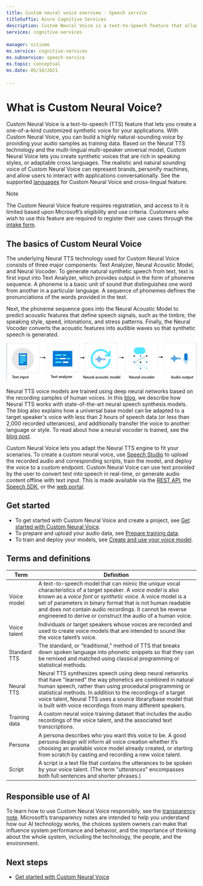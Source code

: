```yaml
---
title: Custom neural voice overview - Speech service
titleSuffix: Azure Cognitive Services
description: Custom Neural Voice is a text-to-Speech feature that allows you to create a one-of-a-kind customized synthetic voice for your applications by providing your own audio data as a sample.
services: cognitive-services

manager: nitinme
ms.service: cognitive-services
ms.subservice: speech-service
ms.topic: conceptual
ms.date: 05/18/2021

---
```


# What is Custom Neural Voice?

Custom Neural Voice is a text-to-speech (TTS) feature that lets you create a one-of-a-kind customized synthetic voice for your applications. With Custom Neural Voice, you can build a highly natural-sounding voice by providing your audio samples as training data. Based on the Neural TTS technology and the multi-lingual multi-speaker universal model, Custom Neural Voice lets you create synthetic voices that are rich in speaking styles, or adaptable cross languages. The realistic and natural sounding voice of Custom Neural Voice can represent brands, personify machines, and allow users to interact with applications conversationally. See the supported [languages](language-support.md#customization) for Custom Neural Voice and cross-lingual feature.

> [!NOTE]
> The Custom Neural Voice feature requires registration, and access to it is limited based upon Microsoft’s eligibility and use criteria. Customers who wish to use this feature are required to register their use cases through the [intake form](https://aka.ms/customneural).

## The basics of Custom Neural Voice

The underlying Neural TTS technology used for Custom Neural Voice
consists of three major components: Text Analyzer, Neural Acoustic
Model, and Neural Vocoder. To generate natural synthetic speech from
text, text is first input into Text Analyzer, which provides output in
the form of phoneme sequence. A phoneme is a basic unit of sound that
distinguishes one word from another in a particular language. A sequence
of phonemes defines the pronunciations of the words provided in the
text. 

Next, the phoneme sequence goes into the Neural Acoustic Model to
predict acoustic features that define speech signals, such as the
timbre, the speaking style, speed, intonations, and stress patterns. Finally, the Neural Vocoder converts the acoustic features into audible waves so that synthetic speech is generated.

![Introduction image for custom neural voice.](./media/custom-voice/cnv-intro.png)

Neural TTS voice models are trained using deep neural networks based on
the recording samples of human voices. In this
[blog](https://techcommunity.microsoft.com/t5/azure-ai/neural-text-to-speech-extends-support-to-15-more-languages-with/ba-p/1505911),
we describe how Neural TTS works with state-of-the-art neural speech
synthesis models. The blog also explains how a universal base model can be adapted to a target speaker's voice with less
than 2 hours of speech data (or less than 2,000 recorded utterances), and additionally transfer the voice to another language or style. To read about how a neural vocoder is trained, see the [blog post](https://techcommunity.microsoft.com/t5/azure-ai/azure-neural-tts-upgraded-with-hifinet-achieving-higher-audio/ba-p/1847860).

Custom Neural Voice lets you adapt the Neural TTS engine to fit your scenarios. To create a custom neural voice, use [Speech Studio](https://speech.microsoft.com/customvoice) to upload the recorded audio and corresponding scripts, train the model, and deploy the voice to a custom endpoint. Custom Neural Voice can use text provided by the user to convert text into speech in real-time, or generate audio content offline with text input. This is made available via the [REST API](./rest-text-to-speech.md), the [Speech SDK](./get-started-text-to-speech.md), or the [web portal](https://speech.microsoft.com/audiocontentcreation).

## Get started

* To get started with Custom Neural Voice and create a project, see [Get started with Custom Neural Voice](how-to-custom-voice.md).
* To prepare and upload your audio data, see [Prepare training data](how-to-custom-voice-prepare-data.md).
* To train and deploy your models, see [Create and use your voice model](how-to-custom-voice-create-voice.md).

## Terms and definitions

| **Term**      | **Definition**                                                                                                                                                                                                                                                                                                                                                                                       |
|---------------|------------------------------------------------------------------------------------------------------------------------------------------------------------------------------------------------------------------------------------------------------------------------------------------------------------------------------------------------------------------------------------------------------|
| Voice model   | A text-to-speech model that can mimic the unique vocal characteristics of a target speaker. A *voice model* is also known as a *voice font* or *synthetic voice*. A voice model is a set of parameters in binary format that is not human readable and does not contain audio recordings. It cannot be reverse engineered to derive or construct the audio of a human voice. |
| Voice talent  | Individuals or target speakers whose voices are recorded and used to create voice models that are intended to sound like the voice talent’s voice.                                                                                                                                                                                                                                                   |
| Standard TTS  | The standard, or "traditional," method of TTS that breaks down spoken language into phonetic snippets so that they can be remixed and matched using classical programming or statistical methods.                                                                                                                                                                                                    |
| Neural TTS    | Neural TTS synthesizes speech using deep neural networks that have "learned" the way phonetics are combined in natural human speech, rather than using procedural programming or statistical methods. In addition to the recordings of a target voice talent, Neural TTS uses a source library/base model that is built with voice recordings from many different speakers.          |
| Training data | A custom neural voice training dataset that includes the audio recordings of the voice talent, and the associated text transcriptions.                                                                                                                                                                                                                                                               |
| Persona       | A persona describes who you want this voice to be. A good persona design will inform all voice creation whether it’s choosing an available voice model already created, or starting from scratch by casting and recording a new voice talent.                                                                                                |
| Script        | A script is a text file that contains the utterances to be spoken by your voice talent. (The term "*utterances*" encompasses both full sentences and shorter phrases.)                                                                                                                                                                                                                               |

## Responsible use of AI

To learn how to use Custom Neural Voice responsibly, see the [transparency note](/legal/cognitive-services/speech-service/custom-neural-voice/transparency-note-custom-neural-voice?context=/azure/cognitive-services/speech-service/context/context). Microsoft’s transparency notes are intended to help you understand how our AI technology works, the choices system owners can make that influence system performance and behavior, and the importance of thinking about the whole system, including the technology, the people, and the environment.

## Next steps

* [Get started with Custom Neural Voice](how-to-custom-voice.md)

